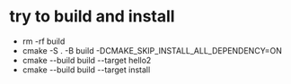 # try to build and install
* rm -rf build
* cmake -S . -B build -DCMAKE_SKIP_INSTALL_ALL_DEPENDENCY=ON
* cmake --build build --target hello2
* cmake --build build --target install

